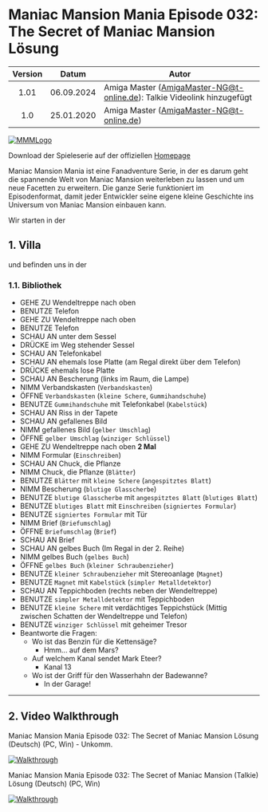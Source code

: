 # Maniac Mansion Mania Episode 032: The Secret of Maniac Mansion Lösung

| Version | Datum      | Autor                                                                   |
|:-------:|------------|-------------------------------------------------------------------------|
|  1.01   | 06.09.2024 | Amiga Master (AmigaMaster-NG@t-online.de): Talkie Videolink hinzugefügt |
|  1.0    | 25.01.2020 | Amiga Master (AmigaMaster-NG@t-online.de)                               |

[![MMMLogo](https://www.maniac-mansion-mania.com/banner/banner.png)](https://www.maniac-mansion-mania.com)

Download der Spieleserie auf der offiziellen [Homepage](https://www.maniac-mansion-mania.com)

Maniac Mansion Mania ist eine Fanadventure Serie, in der es darum geht die spannende Welt von Maniac Mansion weiterleben zu lassen und um neue Facetten zu erweitern. Die ganze Serie funktioniert im Episodenformat, damit jeder Entwickler seine eigene kleine Geschichte ins Universum von Maniac Mansion einbauen kann.

Wir starten in der

## 1. Villa

und befinden uns in der

### 1.1. Bibliothek

- GEHE ZU Wendeltreppe nach oben
- BENUTZE Telefon
- GEHE ZU Wendeltreppe nach oben
- BENUTZE Telefon
- SCHAU AN unter dem Sessel
- DRÜCKE im Weg stehender Sessel
- SCHAU AN Telefonkabel
- SCHAU AN ehemals lose Platte (am Regal direkt über dem Telefon)
- DRÜCKE ehemals lose Platte
- SCHAU AN Bescherung (links im Raum, die Lampe)
- NIMM Verbandskasten (`Verbandskasten`)
- ÖFFNE `Verbandskasten` (`kleine Schere`, `Gummihandschuhe`)
- BENUTZE `Gummihandschuhe` mit Telefonkabel (`Kabelstück`)
- SCHAU AN Riss in der Tapete
- SCHAU AN gefallenes Bild
- NIMM gefallenes Bild (`gelber Umschlag`)
- ÖFFNE `gelber Umschlag` (`winziger Schlüssel`)
- GEHE ZU Wendeltreppe nach oben **2 Mal**
- NIMM Formular (`Einschreiben`)
- SCHAU AN Chuck, die Pflanze
- NIMM Chuck, die Pflanze (`Blätter`)
- BENUTZE `Blätter` mit `kleine Schere` (`angespitztes Blatt`)
- NIMM Bescherung (`blutige Glasscherbe`)
- BENUTZE `blutige Glasscherbe` mit `angespitztes Blatt` (`blutiges Blatt`)
- BENUTZE `blutiges Blatt` mit `Einschreiben` (`signiertes Formular`)
- BENUTZE `signiertes Formular` mit Tür
- NIMM Brief (`Briefumschlag`)
- ÖFFNE `Briefumschlag` (`Brief`)
- SCHAU AN Brief
- SCHAU AN gelbes Buch (Im Regal in der 2. Reihe)
- NIMM gelbes Buch (`gelbes Buch`)
- ÖFFNE `gelbes Buch` (`kleiner Schraubenzieher`)
- BENUTZE `kleiner Schraubenzieher` mit Stereoanlage (`Magnet`)
- BENUTZE `Magnet` mit `Kabelstück` (`simpler Metalldetektor`)
- SCHAU AN Teppichboden (rechts neben der Wendeltreppe)
- BENUTZE `simpler Metalldetektor` mit Teppichboden
- BENUTZE `kleine Schere` mit verdächtiges Teppichstück (Mittig zwischen Schatten der Wendeltreppe und Telefon)
- BENUTZE `winziger Schlüssel` mit geheimer Tresor
- Beantworte die Fragen:
  - Wo ist das Benzin für die Kettensäge?
    - Hmm... auf dem Mars?
  - Auf welchem Kanal sendet Mark Eteer?
    - Kanal 13
  - Wo ist der Griff für den Wasserhahn der Badewanne?
    - In der Garage!

--------------------------------------------------------------------------------

## 2. Video Walkthrough

Maniac Mansion Mania Episode 032: The Secret of Maniac Mansion Lösung (Deutsch) (PC, Win) - Unkomm.

[![Walkthrough](https://img.youtube.com/vi/iLyRaXJB9O8/0.jpg)](https://www.youtube.com/watch?v=iLyRaXJB9O8)

Maniac Mansion Mania Episode 032: The Secret of Maniac Mansion (Talkie) Lösung (Deutsch) (PC, Win)

[![Walkthrough](https://img.youtube.com/vi/Sxr_CkaFPek/0.jpg)](https://www.youtube.com/watch?v=Sxr_CkaFPek)
